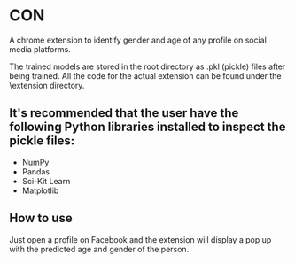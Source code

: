 # CON
A chrome extension to identify gender and age of any profile on social media platforms.


The trained models are stored in the root directory as .pkl (pickle) files after being trained. All the code for the actual extension can be found under the \extension directory.

## It's recommended that the user have the following Python libraries installed to inspect the pickle files:

- NumPy
- Pandas
- Sci-Kit Learn
- Matplotlib

## How to use

Just open a profile on Facebook and the extension will display a pop up with the predicted age and gender of the person.